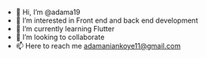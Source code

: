 - 👋 Hi, I’m @adama19
- 👀 I’m interested in Front end and back end development
- 🌱 I’m currently learning Flutter
- 💞️ I’m looking to collaborate
- 📫 Here to reach me adamaniankoye11@gmail.com

<!---
adama19/adama19 is a ✨ special ✨ repository because its `README.md` (this file) appears on your GitHub profile.
You can click the Preview link to take a look at your changes.
--->
